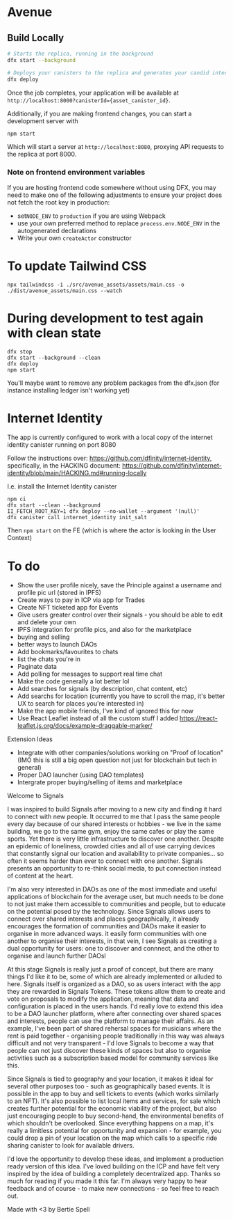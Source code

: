 # Avenue

## Build Locally

```bash
# Starts the replica, running in the background
dfx start --background

# Deploys your canisters to the replica and generates your candid interface
dfx deploy
```

Once the job completes, your application will be available at `http://localhost:8000?canisterId={asset_canister_id}`.

Additionally, if you are making frontend changes, you can start a development server with

```bash
npm start
```

Which will start a server at `http://localhost:8080`, proxying API requests to the replica at port 8000.

### Note on frontend environment variables

If you are hosting frontend code somewhere without using DFX, you may need to make one of the following adjustments to ensure your project does not fetch the root key in production:

-   set`NODE_ENV` to `production` if you are using Webpack
-   use your own preferred method to replace `process.env.NODE_ENV` in the autogenerated declarations
-   Write your own `createActor` constructor

# To update Tailwind CSS

`npx tailwindcss -i ./src/avenue_assets/assets/main.css -o ./dist/avenue_assets/main.css --watch`

# During development to test again with clean state

```
dfx stop
dfx start --background --clean
dfx deploy
npm start
```

You'll maybe want to remove any problem packages from the dfx.json (for instance installing ledger isn't working yet)

# Internet Identity

The app is currently configured to work with a local copy of the internet identity canister running on port 8080

Follow the instructions over: https://github.com/dfinity/internet-identity, specifically, in the HACKING document: https://github.com/dfinity/internet-identity/blob/main/HACKING.md#running-locally

I.e. install the Internet Identity canister

```
npm ci
dfx start --clean --background
II_FETCH_ROOT_KEY=1 dfx deploy --no-wallet --argument '(null)'
dfx canister call internet_identity init_salt
```

Then `npm start` on the FE (which is where the actor is looking in the User Context)

# To do

-   Show the user profile nicely, save the Principle against a username and profile pic url (stored in IPFS)
-   Create ways to pay in ICP via app for Trades
-   Create NFT ticketed app for Events
-   Give users greater control over their signals - you should be able to edit and delete your own
-   IPFS integration for profile pics, and also for the marketplace
-   buying and selling
-   better ways to launch DAOs
-   Add bookmarks/favourites to chats
-   list the chats you're in
-   Paginate data
-   Add polling for messages to support real time chat
-   Make the code generally a lot better lol
-   Add searches for signals (by description, chat content, etc)
-   Add searchs for location (currently you have to scroll the map, it's better UX to search for places you're interested in)
-   Make the app mobile friends, I've kind of ignored this for now
-   Use React Leaflet instead of all the custom stuff I added https://react-leaflet.js.org/docs/example-draggable-marker/

Extension Ideas

-   Integrate with other companies/solutions working on "Proof of location" (IMO this is still a big open question not just for blockchain but tech in general)
-   Proper DAO launcher (using DAO templates)
-   Intergrate proper buying/selling of items and marketplace

Welcome to Signals

I was inspired to build Signals after moving to a new city and finding it hard to connect with new people. It occurred to me that I pass the same people every day because of our shared interests or hobbies - we live in the same building, we go to the same gym, enjoy the same cafes or play the same sports. Yet there is very little infrastructure to discover one another. Despite an epidemic of loneliness, crowded cities and all of use carrying devices that constantly signal our location and availability to private companies... so often it seems harder than ever to connect with one another. Signals presents an opportunity to re-think social media, to put connection instead of content at the heart.

I'm also very interested in DAOs as one of the most immediate and useful applications of blockchain for the average user, but much needs to be done to not just make them accessible to communities and people, but to educate on the potential posed by the technology. Since Signals allows users to connect over shared interests and places geographically, it already encourages the formation of communities and DAOs make it easier to organise in more advanced ways. it easily form communities with one another to organise their interests, in that vein, I see Signals as creating a dual opportunity for users: one to discover and connnect, and the other to organise and launch further DAOsl

At this stage Signals is really just a proof of concept, but there are many things I'd like it to be, some of which are already implemented or alluded to here. Signals itself is organized as a DAO, so as users interact with the app they are rewarded in Signals Tokens. These tokens allow them to create and vote on proposals to modify the application, meaning that data and configuration is placed in the users hands. I'd really love to extend this idea to be a DAO launcher platform, where after connecting over shared spaces and interests, people can use the platform to manage their affairs. As an example, I've been part of shared rehersal spaces for musicians where the rent is paid together - organising people traditionally in this way was always difficult and not very transparent - I'd love Signals to become a way that people can not just discover these kinds of spaces but also to organise activities such as a subscription based model for community services like this.

Since Signals is tied to geography and your location, it makes it ideal for several other purposes too - such as geographically based events. It is possible in the app to buy and sell tickets to events (which works similarly to an NFT). It's also possible to list local items and services, for sale which creates further potential for the economic viability of the project, but also just encouraging people to buy second-hand, the environmental benefits of which shouldn't be overlooked. Since everything happens on a map, it's really a limitless potential for opportunity and expansion - for example, you could drop a pin of your location on the map which calls to a specific ride sharing canister to look for available drivers.

I'd love the opportunity to develop these ideas, and implement a production ready version of this idea. I've loved building on the ICP and have felt very inspired by the idea of building a completely decentralized app. Thanks so much for reading if you made it this far. I'm always very happy to hear feedback and of course - to make new connections - so feel free to reach out.

Made with <3 by Bertie Spell
